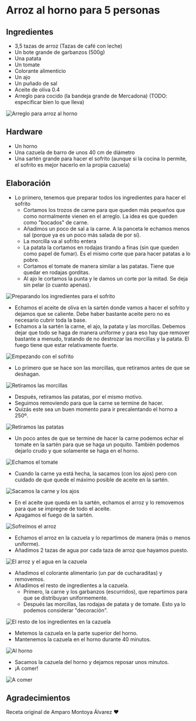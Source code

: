 # Arroz al horno para 5 personas

## Ingredientes

- 3,5 tazas de arroz (Tazas de café con leche)
- Un bote grande de garbanzos (500g)
- Una patata
- Un tomate
- Colorante alimenticio
- Un ajo
- Un puñado de sal
- Aceite de oliva 0.4
- Arreglo para cocido (la bandeja grande de Mercadona) (TODO: especificar bien lo que lleva)

![Arreglo para arroz al horno](img/arregloAAHMercadona.png)

## Hardware

- Un horno
- Una cazuela de barro de unos 40 cm de diámetro
- Una sartén grande para hacer el sofrito (aunque si la cocina lo permite, el sofrito es mejor hacerlo en la propia cazuela)

## Elaboración

- Lo primero, tenemos que preparar todos los ingredientes para hacer el sofrito
  - Cortamos los trozos de carne para que queden más pequeños que como normalmente vienen en el arreglo. La idea es que queden como "bocados" de carne.
  - Añadimos un poco de sal a la carne. A la panceta le echamos menos sal (porque ya es un poco más salada de por sí).
  - La morcilla va al sofrito entera
  - La patata la cortamos en rodajas tirando a finas (sin que queden como papel de fumar). Es el mismo corte que para hacer patatas a lo pobre.
  - Cortamos el tomate de manera similar a las patatas. Tiene que quedar en rodajas gorditas.
  - Al ajo le cortamos la punta y le damos un corte por la mitad. Se deja sin pelar (o cuanto apenas).

![Preparando los ingredientes para el sofrito](img/small_IMG_20180107_130609.jpg)

- Echamos el aceite de oliva en la sartén donde vamos a hacer el sofrito y dejamos que se caliente. Debe haber bastante aceite pero no es necesario cubrir toda la base.
- Echamos a la sartén la carne, el ajo, la patata y las morcillas. Debemos dejar que todo se haga de manera uniforme y para eso hay que remover bastante a menudo, tratando de no destrozar las morcillas y la patata. El fuego tiene que estar relativamente fuerte.

![Empezando con el sofrito](img/small_IMG_20180107_131125.jpg)

- Lo primero que se hace son las morcillas, que retiramos antes de que se deshagan.

![Retiramos las morcillas](img/small_IMG_20180107_131618.jpg)

- Después, retiramos las patatas, por el mismo motivo.
- Seguimos removiendo para que la carne se termine de hacer.
- Quizás este sea un buen momento para ir precalentando el horno a 250º.

![Retiramos las patatas](img/small_IMG_20180107_131728.jpg)

- Un poco antes de que se termine de hacer la carne podemos echar el tomate en la sartén para que se haga un poquito. También podemos dejarlo crudo y que solamente se haga en el horno.

![Echamos el tomate](img/small_IMG_20180107_131832.jpg)

- Cuando la carne ya está hecha, la sacamos (con los ajos) pero con cuidado de que quede el máximo posible de aceite en la sartén.

![Sacamos la carne y los ajos](img/small_IMG_20180107_132320.jpg)

- En el aceite que queda en la sartén, echamos el arroz y lo removemos para que se impregne de todo el aceite.
- Apagamos el fuego de la sartén.

![Sofreímos el arroz](img/small_IMG_20180107_132600.jpg)

- Echamos el arroz en la cazuela y lo repartimos de manera (más o menos uniforme).
- Añadimos 2 tazas de agua por cada taza de arroz que hayamos puesto.

![El arroz y el agua en la cazuela](img/small_IMG_20180107_132900.jpg)

- Añadimos el colorante alimentario (un par de cucharaditas) y removemos.
- Añadimos el resto de ingredientes a la cazuela.
  - Primero, la carne y los garbanzos (escurridos), que repartimos para que se distribuyan uniformemente.
  - Después las morcillas, las rodajas de patata y de tomate. Esto ya lo podemos considerar "decoración".

![El resto de los ingredientes en la cazuela](img/small_IMG_20180114_131000.jpg)

- Metemos la cazuela en la parte superior del horno.
- Mantenemos la cazuela en el horno durante 40 minutos.

![Al horno](img/small_IMG_20180107_133515.jpg)

- Sacamos la cazuela del horno y dejamos reposar unos minutos.
- ¡A comer!

![A comer](img/small_IMG_20180114_143911.jpg)

## Agradecimientos

Receta original de Amparo Montoya Álvarez :heart: